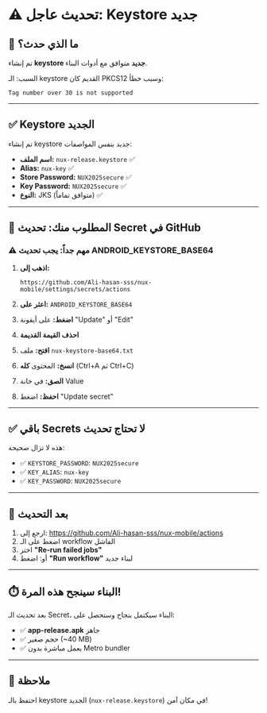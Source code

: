 # ⚠️ تحديث عاجل: Keystore جديد

## 🔧 ما الذي حدث؟

تم إنشاء **keystore جديد** متوافق مع أدوات البناء.

السبب: الـ keystore القديم كان PKCS12 وسبب خطأ:

```
Tag number over 30 is not supported
```

---

## ✅ Keystore الجديد

تم إنشاء keystore جديد بنفس المواصفات:

- **اسم الملف:** `nux-release.keystore` ✅
- **Alias:** `nux-key` ✅
- **Store Password:** `NUX2025secure` ✅
- **Key Password:** `NUX2025secure` ✅
- **النوع:** JKS (متوافق تماماً) ✅

---

## 🔄 المطلوب منك: تحديث Secret في GitHub

### ⚠️ مهم جداً: يجب تحديث ANDROID_KEYSTORE_BASE64

1. **اذهب إلى:**

   ```
   https://github.com/Ali-hasan-sss/nux-mobile/settings/secrets/actions
   ```

2. **اعثر على:** `ANDROID_KEYSTORE_BASE64`

3. **اضغط:** على أيقونة "Update" أو "Edit"

4. **احذف القيمة القديمة**

5. **افتح:** ملف `nux-keystore-base64.txt`

6. **انسخ:** المحتوى **كله** (Ctrl+A ثم Ctrl+C)

7. **الصق:** في خانة Value

8. **احفظ:** اضغط "Update secret"

---

## ✅ باقي Secrets لا تحتاج تحديث

هذه لا تزال صحيحة:

- ✅ `KEYSTORE_PASSWORD`: `NUX2025secure`
- ✅ `KEY_ALIAS`: `nux-key`
- ✅ `KEY_PASSWORD`: `NUX2025secure`

---

## 🚀 بعد التحديث

1. ارجع إلى: https://github.com/Ali-hasan-sss/nux-mobile/actions
2. اضغط على الـ workflow الفاشل
3. اختر **"Re-run failed jobs"**
4. أو: اضغط **"Run workflow"** لبناء جديد

---

## ⏱️ البناء سينجح هذه المرة!

بعد تحديث الـ Secret، البناء سيكتمل بنجاح وستحصل على:

- ✅ **app-release.apk** جاهز
- ✅ حجم صغير (~40 MB)
- ✅ يعمل مباشرة بدون Metro bundler

---

## 📝 ملاحظة

احتفظ بالـ keystore الجديد (`nux-release.keystore`) في مكان آمن!
